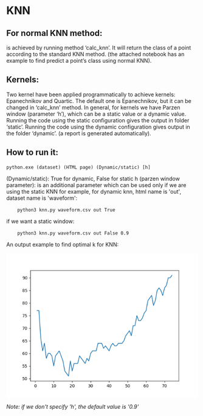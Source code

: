 # KNN

## For normal KNN method:

is achieved by running method ‘calc_knn’. It will return the class of a point according to the standard KNN method. (the attached notebook has an example to find predict a point’s class using normal KNN).

## Kernels:

Two kernel have been applied programmatically to achieve kernels: Epanechnikov and Quartic. The default one is  Epanechnikov, but it can be changed in ‘calc_knn’ method.
In general, for kernels we have Parzen window (parameter ‘h’), which can be a static value or a dynamic value.
Running the code using the static configuration gives the output in folder ‘static’.
Running the code using the dynamic configuration gives output in the folder ‘dynamic’.
(a report is generated automatically).

## How to run it:
```
python.exe (dataset) (HTML page) (Dynamic/static) [h]
```
(Dynamic/static): True for dynamic, False for static
h (parzen window parameter): is an additional parameter which can be used only if we are using the static KNN
for example, for dynamic knn, html name is 'out', dataset name is 'waveform':
```
    python3 knn.py waveform.csv out True
```
if we want a static window:
```
    python3 knn.py waveform.csv out False 0.9
```
An output example to find optimal k for KNN:

<img src="https://github.com/Obadah-H/ML-Course_MISIS-University/blob/master/2-KNN/static/exclude.png?raw=true">

*Note: if we don't specify 'h', the default value is '0.9'*
